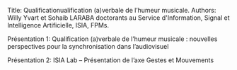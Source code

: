 Title: Qualificationualification (a)verbale de l’humeur musicale. 
Authors:  Willy Yvart et Sohaib LARABA doctorants au Service d'Information, Signal et Intelligence Artificielle, ISIA, FPMs.


Présentation 1: Qualification (a)verbale de l’humeur musicale : nouvelles perspectives pour la synchronisation dans l’audiovisuel

Présentation 2: ISIA Lab – Présentation de l’axe Gestes et Mouvements
